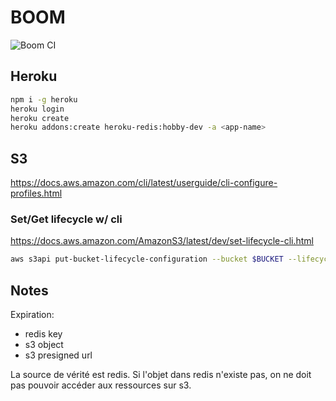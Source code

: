 # BOOM

![Boom CI](https://github.com/gabrielvv/boom/workflows/Boom%20CI/badge.svg)

## Heroku

```sh
npm i -g heroku
heroku login
heroku create
heroku addons:create heroku-redis:hobby-dev -a <app-name>
```

## S3

https://docs.aws.amazon.com/cli/latest/userguide/cli-configure-profiles.html

### Set/Get lifecycle w/ cli

https://docs.aws.amazon.com/AmazonS3/latest/dev/set-lifecycle-cli.html

```sh
aws s3api put-bucket-lifecycle-configuration --bucket $BUCKET --lifecycle-configuration file://config/aws/s3-object-lifecycle.json
```

## Notes

Expiration:
- redis key
- s3 object
- s3 presigned url

La source de vérité est redis.
Si l'objet dans redis n'existe pas, on ne doit pas pouvoir accéder aux ressources sur s3.
